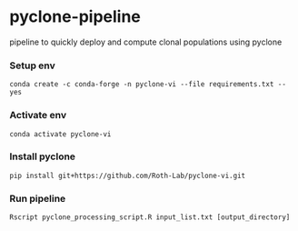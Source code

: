# pyclone-pipeline

pipeline to quickly deploy and compute clonal populations using pyclone

### Setup env
```
conda create -c conda-forge -n pyclone-vi --file requirements.txt --yes
```

### Activate env
```
conda activate pyclone-vi
```

### Install pyclone
```
pip install git+https://github.com/Roth-Lab/pyclone-vi.git
```

### Run pipeline

```
Rscript pyclone_processing_script.R input_list.txt [output_directory]
```

